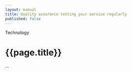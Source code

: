 ```yaml
---
layout: manual
title: Quality assurance testing your service regularly
published: false
---
```


Technology

# {{page.title}}

...